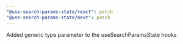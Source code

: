 ```yaml
---
"@use-search-params-state/react": patch
"@use-search-params-state/next": patch
---
```


Added generic type parameter to the useSearchParamsState hooks
